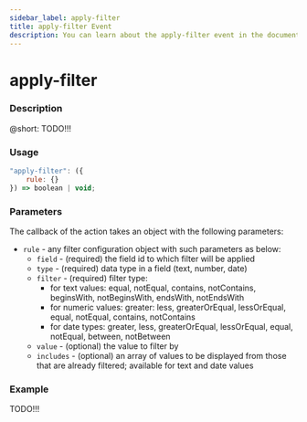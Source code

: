 ```yaml
---
sidebar_label: apply-filter
title: apply-filter Event
description: You can learn about the apply-filter event in the documentation of the DHTMLX JavaScript Pivot library. Browse developer guides and API reference, try out code examples and live demos, and download a free 30-day evaluation version of DHTMLX Pivot.
---
```


# apply-filter

### Description

@short: TODO!!!

### Usage

~~~jsx {}
"apply-filter": ({
    rule: {} 
}) => boolean | void;
~~~

### Parameters

The callback of the action takes an object with the following parameters:

- `rule` - any filter configuration object with such parameters as below:
  - `field` - (required) the field id to which filter will be applied
  - `type` - (required) data type in a field (text, number, date)
  - `filter` - (required) filter type:
     - for text values: equal, notEqual, contains, notContains, beginsWith, notBeginsWith, endsWith, notEndsWith
     - for numeric values: greater: less, greaterOrEqual, lessOrEqual, equal,	notEqual, contains, notContains
     - for date types: greater, less, greaterOrEqual, lessOrEqual, equal, notEqual, between, notBetween
  - `value` - (optional) the value to filter by
  - `includes` - (optional) an array of values to be displayed from those that are already filtered; available for text and date values

### Example

TODO!!!